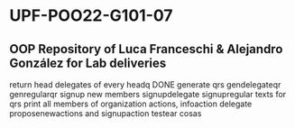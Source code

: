 # UPF-POO22-G101-07
## OOP Repository of Luca Franceschi & Alejandro González for Lab deliveries 

return head delegates of every headq DONE
generate qrs gendelegateqr genregularqr
signup new members signupdelegate signupregular
texts for qrs
print all members of organization
actions, infoaction
delegate proposenewactions and signupaction
testear cosas